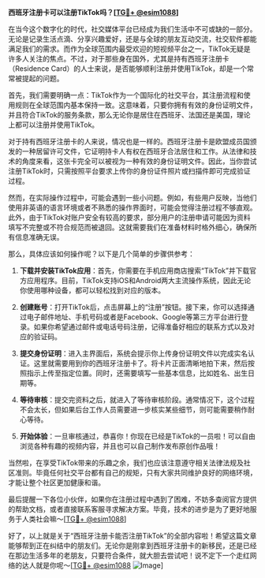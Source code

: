 **西班牙注册卡可以注册TikTok吗？[[TG💪+ @esim1088](https://t.me/s/esim1088)]**

在当今这个数字化的时代，社交媒体平台已经成为我们生活中不可或缺的一部分。无论是记录生活点滴、分享兴趣爱好，还是与全球的朋友互动交流，社交软件都能满足我们的需求。而作为全球范围内最受欢迎的短视频平台之一，TikTok无疑是许多人关注的焦点。不过，对于那些身在国外，尤其是持有西班牙注册卡（Residence Card）的人士来说，是否能够顺利注册并使用TikTok，却是一个常常被提起的问题。

首先，我们需要明确一点：TikTok作为一个国际化的社交平台，其注册流程和使用规则在全球范围内基本保持一致。这意味着，只要你拥有有效的身份证明文件，并且符合TikTok的服务条款，那么无论你是居住在西班牙、法国还是美国，理论上都可以注册并使用TikTok。

对于持有西班牙注册卡的人来说，情况也是一样的。西班牙注册卡是欧盟成员国颁发的一种居留许可文件，它证明持卡人有权在西班牙合法居住和工作。从法律和技术的角度来看，这张卡完全可以被视为一种有效的身份证明文件。因此，当你尝试注册TikTok时，只需按照平台要求上传你的身份证件照片或扫描件即可完成验证过程。

然而，在实际操作过程中，可能会遇到一些小问题。例如，有些用户反映，当他们使用非英语的语言环境或者不熟悉的操作界面时，可能会觉得注册过程不够直观。此外，由于TikTok对账户安全有较高的要求，部分用户的注册申请可能因为资料填写不完整或不符合规范而被退回。这就需要我们在准备材料时格外细心，确保所有信息准确无误。

那么，具体应该如何操作呢？以下是几个简单的步骤供参考：

1. **下载并安装TikTok应用**：首先，你需要在手机应用商店搜索“TikTok”并下载官方应用程序。目前，TikTok支持iOS和Android两大主流操作系统，因此无论你使用哪种设备，都可以轻松找到对应的版本。

2. **创建账号**：打开TikTok后，点击屏幕上的“注册”按钮。接下来，你可以选择通过电子邮件地址、手机号码或者是Facebook、Google等第三方平台进行登录。如果你希望通过邮件或电话号码注册，记得准备好相应的联系方式以及对应的验证码。

3. **提交身份证明**：进入主界面后，系统会提示你上传身份证明文件以完成实名认证。这里就需要用到你的西班牙注册卡了。将卡片正面清晰地拍下来，然后按照指示上传至指定位置。同时，还需要填写一些基本信息，比如姓名、出生日期等。

4. **等待审核**：提交完资料之后，就进入了等待审核阶段。通常情况下，这个过程不会太长，但如果后台工作人员需要进一步核实某些细节，则可能需要稍作耐心等待。

5. **开始体验**：一旦审核通过，恭喜你！你现在已经是TikTok的一员啦！可以自由浏览各种有趣的视频内容，并且也可以自己制作发布原创作品哦！

当然啦，在享受TikTok带来的乐趣之余，我们也应该注意遵守相关法律法规及社区准则。毕竟任何社交平台都有自己的规矩，只有大家共同维护良好的网络环境，才能让整个社区更加健康和谐。

最后提醒一下各位小伙伴，如果你在注册过程中遇到了困难，不妨多查阅官方提供的帮助文档，或者直接联系客服寻求解决方案。毕竟，技术的进步是为了更好地服务于人类社会嘛～[[TG💪+ @esim1088](https://t.me/s/esim1088)]

好了，以上就是关于“西班牙注册卡能否注册TikTok”的全部内容啦！希望这篇文章能够帮到正在纠结中的朋友们。无论你是刚拿到西班牙注册卡的新移民，还是已经在那边生活多年的老朋友，只要符合条件，就大胆去尝试吧！说不定下一个走红网络的达人就是你呢～[[TG💪+ @esim1088](https://t.me/s/esim1088) ![Image](https://i.postimg.cc/4NQfJmqS/Snipaste-2025-05-13-00-14-12.png)]